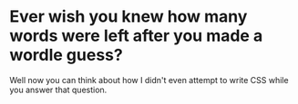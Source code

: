 # Ever wish you knew how many words were left after you made a wordle guess?
Well now you can think about how I didn't even attempt to write CSS while you answer that question. 